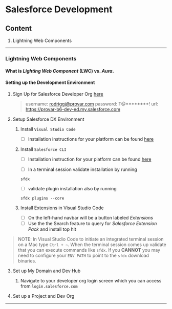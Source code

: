 # Salesforce Development

## Content
1. Lightning Web Components

---- 
### Lightning Web Components

#### What is _Lighting Web Component_ (LWC) vs. _Aura_. 


#### Setting up the Development Environment 

1. Sign Up for Salesforce Developer Org [here](https://developer.salesforce.com/signup)
    > username: rodriggj@provar.com
    > password: T@********!
    > url: https://provar-b6-dev-ed.my.salesforce.com

2. Setup Salesforce DX Environment

    1. Install `Visual Studio Code`
        - [ ] Installation instructions for your platform can be found [here](https://code.visualstudio.com/download)

    2. Install `Salesforce CLI`
        - [ ] Installation instruction for your platform can be found [here](https://developer.salesforce.com/tools/sfdxcli)

        - [ ] In a terminal session validate installation by running 

        ```sfdx
        sfdx
        ```

        - [ ] validate plugin installation also by running 

        ```sfdx
        sfdx plugins --core
        ```

    3. Install Extensions in Visual Studio Code
        - [ ] On the left-hand navbar will be a button labeled _Extensions_
        - [ ] Use the the Search feature to query for _Salesforce Extension Pack_ and install top hit

> NOTE: In Visual Studio Code to initiate an integrated terminal session on a Mac type `Ctrl + ~`. When the terminal session comes up validate that you can execute commands like `sfdx`. If you **CANNOT** you may need to configure your `ENV PATH` to point to the `sfdx` download binaries. 

3. Set up My Domain and Dev Hub
    1. Navigate to your developer org login screen which you can access from `login.salesforce.com`


4. Set up a Project and Dev Org
----